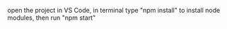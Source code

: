open the project in VS Code, in terminal type "npm install" to install node modules, then run "npm start"
